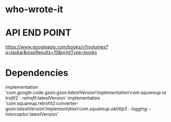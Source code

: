 # who-wrote-it

# API END POINT
https://www.googleapis.com/books/v1/volumes?q=laskar&maxResults=10&printType=books

# Dependencies
implementation 'com.google.code.gson:gson:$latestVersion'
implementation 'com.squareup.retrofit2:retrofit:$latestVersion'
implementation 'com.squareup.retrofit2:converter-gson:$latestVersion'
implementation 'com.squareup.okhttp3:logging-interceptor:$latestVersion'

